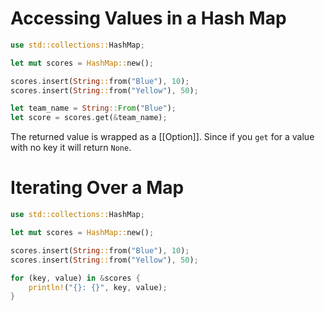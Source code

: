# Accessing Values in a Hash Map
```rust
use std::collections::HashMap;

let mut scores = HashMap::new();

scores.insert(String::from("Blue"), 10);
scores.insert(String::from("Yellow"), 50);

let team_name = String::From("Blue");
let score = scores.get(&team_name);
```

The returned value is wrapped as a [[Option]]. Since if you `get` for a value with no key it will return `None`.

# Iterating Over a Map
```rust
use std::collections::HashMap;

let mut scores = HashMap::new();

scores.insert(String::from("Blue"), 10);
scores.insert(String::from("Yellow"), 50);

for (key, value) in &scores {
	println!("{}: {}", key, value);
}
```